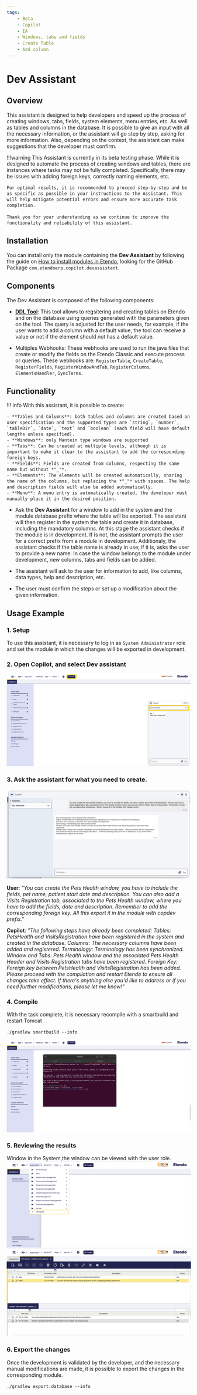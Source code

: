 ```yaml
---
tags:
    - Beta
    - Copilot
    - IA
    - Windows, tabs and fields
    - Create Table
    - Add column
---
```


# Dev Assistant

## Overview

This assistant is designed to help developers and speed up the process of creating windows, tabs, fields, system elements, menu entries, etc.  As well as tables and columns in the database.
It is possible to give an input with all the necessary information, or the assistant will go step by step, asking for more information. Also, depending on the context, the assistant can make suggestions that the developer must confirm.

!!!warning
    This Assistant is currently in its beta testing phase. While it is designed to automate the process of creating windows and tables, there are instances where tasks may not be fully completed. Specifically, there may be issues with adding foreign keys, correctly naming elements, etc.

    For optimal results, it is recommended to proceed step-by-step and be as specific as possible in your instructions to the Assistant. This will help mitigate potential errors and ensure more accurate task completion.

    Thank you for your understanding as we continue to improve the functionality and reliability of this assistant.

## Installation
You can install only the module containing the **Dev Assistant** by following the guide on [How to install modules in Etendo](../../../developer-guide/etendo-classic/getting-started/installation/install-modules-in-etendo.md), looking for the GitHub Package `com.etendoerp.copilot.devassistant`.


## Components
The Dev Assistant is composed of the following components:

- [**DDL Tool**](../../../developer-guide/etendo-copilot/available-tools/ddl-tool.md): This tool allows to regsitering and creating tables on Etendo and on the database using queries generated with the parameters given on the tool. The query is adjusted for the user needs, for example, if the user wants to add a column with a default value, the tool can receive a value or not if the element should not has a default value.

- Multiples Webhooks: These webhooks are used to run the java files that create or modify the fields on the Etendo Classic and execute process or queries. These webhooks are: `RegisterTable`, `CreateTable`, `RegisterFields`, `RegisterWindowAndTab`, `RegisterColumns`, `ElementsHandler`, `SyncTerms`.


## Functionality

!!! info
    With this assistant, it is possible to create: 

    - **Tables and Columns**: both tables and columns are created based on user specification and the supported types are `string`, `number`, `tableDir`, `date`, `text` and `boolean` (each field will have default lengths unless specified).  
    - **Windows**: only Mantein type windows are supported
    - **Tabs**: Can be created at multiple levels, although it is important to make it clear to the assistant to add the corresponding foreign keys.
    - **Fields**: Fields are created from columns, respecting the same name but without *"_"*.
    - **Elements**: The elements will be created automatically, sharing the name of the columns, but replacing the *"_"* with spaces. The help and description fields will also be added automatically.
    - **Menu**: A menu entry is automatically created, the developer must manually place it in the desired position.

 - Ask the **Dev Assistant** for a window to add in the system and the module database prefix where the table will be exported. The assistant will then register in the system the table and create it in database, including the mandatory columns. At this stage the assistant checks if the module is in development. If is not, the assistant prompts the user for a correct prefix from a module in development. Additionaly, the assistant checks if the table name is already in use; if it is, asks the user to provide a new name. In case the window belongs to the module under development, new columns, tabs and fields can be added.

- The assistant will ask to the user for information to add, like columns, data types, help and description, etc.

- The user must confirm the steps or set up a modification about the given information.


## Usage Example 

### 1. Setup
To use this assistant, it is necessary to log in as `System Administrator` role and set the module in which the changes will be exported in development.

### 2. Open Copilot, and select Dev assistant
![dev-assistant.png](../../../assets/user-guide/etendo-copilot/bundles/dev-assistant/dev-assistant.png)

### 3. Ask the assistant for what you need to create.
![dev-assistant.png](../../../assets/user-guide/etendo-copilot/bundles/dev-assistant/dev-assistant5.png)

**User**: *"You can create the Pets Health window, you have to include the fields, pet name, patient start date and description. You can also add a Visits Registration tab, associated to the Pets Health window, where you have to add the fields, date and description. Remember to add the corresponding foreign key.  All this export it in the module with copdev prefix."*

**Copilot**: *"The following steps have already been completed: 
Tables: PetsHealth and VisitsRegistration have been registered in the system and created in the database. 
Columns: The necessary columns have been added and registered. 
Terminology: Terminology has been synchronized. 
Window and Tabs: Pets Health window and the associated Pets Health Header and Visits Registration tabs have been registered. 
Foreign Key: Foreign key between PetsHealth and VisitsRegistration has been added.    Please proceed with the compilation and restart Etendo to ensure all changes take effect.    If there's anything else you'd like to address or if you need further modifications, please let me know!"*


### 4. Compile
    
With the task complete, it is necessary recompile with a smartbuild and restart Tomcat

```title="Terminal"
./gradlew smartbuild --info
```
![dev-assistant2.png](../../../assets/user-guide/etendo-copilot/bundles/dev-assistant/dev-assistant2.png)

### 5. Reviewing the results
    
Window in the System,the window can be viewed with the user role.
![dev-assistant3.png](../../../assets/user-guide/etendo-copilot/bundles/dev-assistant/dev-assistant3.png)
![dev-assistant4.png](../../../assets/user-guide/etendo-copilot/bundles/dev-assistant/dev-assistant4.png)

### 6. Export the changes
    
Once the development is validated by the developer, and the necessary manual modifications are made, it is possible to export the changes in the corresponding module.

```title="Terminal"
./gradlew export.database --info
```